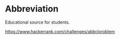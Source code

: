 # Abbreviation
Educational source for students.

https://www.hackerrank.com/challenges/abbr/problem
